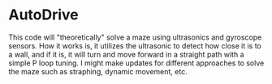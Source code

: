 # AutoDrive
This code will "theoretically" solve a maze using ultrasonics and gyroscope sensors. How it works is, it utilizes the ultrasonic to detect how close it is to a wall, and if it is, it will turn and move forward in a straight path with a simple P loop tuning. I might make updates for different approaches to solve the maze such as straphing, dynamic movement, etc.
